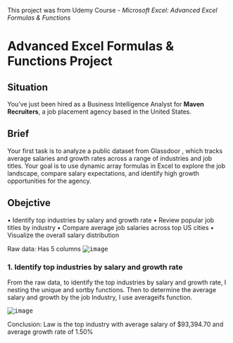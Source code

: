 This project was from Udemy Course - _Microsoft Excel: Advanced Excel Formulas & Functions_

# Advanced Excel Formulas & Functions Project

## Situation
You’ve just been hired as a Business Intelligence Analyst for **Maven Recruiters**, a job placement agency based in the United States.

## Brief
Your first task is to analyze a public dataset from Glassdoor , which tracks average salaries and growth rates across a range of industries and job titles. Your goal is to use
dynamic array formulas in Excel to explore the job landscape, compare salary expectations, and identify high growth opportunities for the agency.

## Obejctive
• Identify top industries by salary and growth rate
• Review popular job titles by industry
• Compare average job salaries across top US cities
• Visualize the overall salary distribution


Raw data: Has 5 columns
<kbd>![image](https://github.com/Sakinahcr/Maven-Analytics-Excel-Project/assets/132161850/42e5ab93-3632-4c9c-8d27-5e0e9cea5d37)

### 1. Identify top industries by salary and growth rate

From the raw data, to identify the top industries by salary and growth rate, I nesting the unique and sortby functions. Then to determine the average salary and growth by the job Industry, I use averageifs function.

<kbd>![image](https://github.com/Sakinahcr/Maven-Analytics-Excel-Project/assets/132161850/8de509d7-c875-46b2-8cef-9af61c9cd2e6)

Conclusion: Law is the top industry with average salary of $93,394.70 and average growth rate of 1.50%

